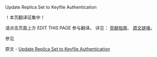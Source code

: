  Update Replica Set to Keyfile Authentication

 ！本页翻译征集中！

请点击页面上方 EDIT THIS PAGE 参与翻译。
详见：
[贡献指南]( https://github.com/JinMuInfo/MongoDB-Manual-zh/blob/master/CONTRIBUTING.md )、
[原文链接](  https://docs.mongodb.com/manual/tutorial/enforce-keyfile-access-control-in-existing-replica-set/  )。

 参见

原文 - [Update Replica Set to Keyfile Authentication]( https://docs.mongodb.com/manual/tutorial/enforce-keyfile-access-control-in-existing-replica-set/ )

